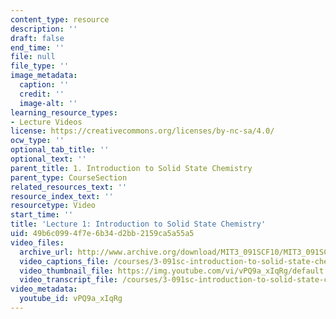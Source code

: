 ```yaml
---
content_type: resource
description: ''
draft: false
end_time: ''
file: null
file_type: ''
image_metadata:
  caption: ''
  credit: ''
  image-alt: ''
learning_resource_types:
- Lecture Videos
license: https://creativecommons.org/licenses/by-nc-sa/4.0/
ocw_type: ''
optional_tab_title: ''
optional_text: ''
parent_title: 1. Introduction to Solid State Chemistry
parent_type: CourseSection
related_resources_text: ''
resource_index_text: ''
resourcetype: Video
start_time: ''
title: 'Lecture 1: Introduction to Solid State Chemistry'
uid: 49b6c099-4f7e-6b34-d2bb-2159ca5a55a5
video_files:
  archive_url: http://www.archive.org/download/MIT3_091SCF10/MIT3_091SCF10lec01_300k.mp4
  video_captions_file: /courses/3-091sc-introduction-to-solid-state-chemistry-fall-2010/e5fc7eacd7d659c68cdc143005d6193d_vPQ9a_xIqRg.vtt
  video_thumbnail_file: https://img.youtube.com/vi/vPQ9a_xIqRg/default.jpg
  video_transcript_file: /courses/3-091sc-introduction-to-solid-state-chemistry-fall-2010/5a30b8f7388ea7dc4f2dbd54e1324e42_vPQ9a_xIqRg.pdf
video_metadata:
  youtube_id: vPQ9a_xIqRg
---
```

